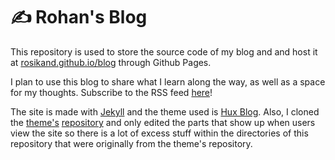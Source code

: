 # ✍️ Rohan's Blog
This repository is used to store the source code of my blog and and host it at [rosikand.github.io/blog](https://rosikand.github.io/blog) through Github Pages. 

I plan to use this blog to share what I learn along the way, as well as a space for my thoughts. 
Subscribe to the RSS feed [here](https://rosikand.github.io/blog/feed.xml)! 

The site is made with [Jekyll](https://jekyllrb.com/) and the theme used is [Hux Blog](https://github.com/Huxpro/huxpro.github.io). Also, I cloned the [theme's](https://huangxuan.me/) [repository](https://github.com/Huxpro/huxpro.github.io) and only edited the parts that show up when users view the site so there is a lot of excess stuff within the directories of this repository that were originally from the theme's repository. 


